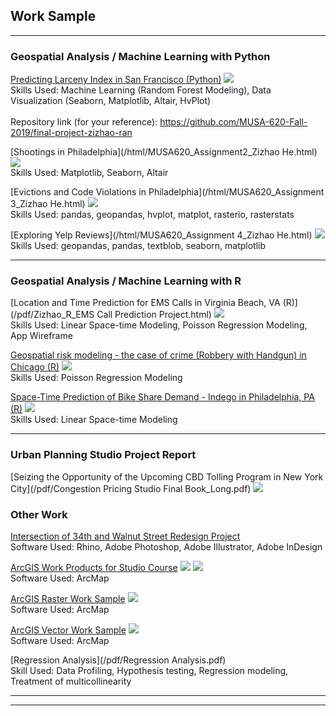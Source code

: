## Work Sample

---

### Geospatial Analysis / Machine Learning with Python

[Predicting Larceny Index in San Francisco (Python)](https://njxinran95.github.io/xin_he_finalproject/)
<img src="images/Python_img1.png?raw=true"/>
<br>Skills Used: Machine Learning (Random Forest Modeling), Data Visualization (Seaborn, Matplotlib, Altair, HvPlot)<br>
<br>Repository link (for your reference): https://github.com/MUSA-620-Fall-2019/final-project-zizhao-ran<br>

[Shootings in Philadelphia](/html/MUSA620_Assignment2_Zizhao He.html)
<img src="images/Ass2_Python.JPG?raw=true"/>
<br>Skills Used: Matplotlib, Seaborn, Altair<br>

[Evictions and Code Violations in Philadelphia](/html/MUSA620_Assignment 3_Zizhao He.html)
<img src="images/Ass3_Python.JPG?raw=true"/>
<br>Skills Used: pandas, geopandas, hvplot, matplot, rasterio, rasterstats<br>

[Exploring Yelp Reviews](/html/MUSA620_Assignment 4_Zizhao He.html)
<img src="images/Ass4_Python.JPG?raw=true"/>
<br>Skills Used: geopandas, pandas, textblob, seaborn, matplotlib<br>

---

### Geospatial Analysis / Machine Learning with R

[Location and Time Prediction for EMS Calls in Virginia Beach, VA (R)](/pdf/Zizhao_R_EMS Call Prediction Project.html)
<img src="images/EMS_TitleImg.jpeg?raw=true"/>
<br>Skills Used: Linear Space-time Modeling, Poisson Regression Modeling, App Wireframe<br>

[Geospatial risk modeling - the case of crime (Robbery with Handgun) in Chicago (R)](/pdf/ZizhaoHe_Crime_Prediction.html)
<img src="images/Crime_Prediction.png?raw=true"/>
<br>Skills Used: Poisson Regression Modeling<br>

[Space-Time Prediction of Bike Share Demand - Indego in Philadelphia, PA (R)](/pdf/SpaceTime_Philly.html)
<img src="images/Indego.jpg?raw=true"/>
<br>Skills Used: Linear Space-time Modeling<br>

---

### Urban Planning Studio Project Report

[Seizing the Opportunity of the Upcoming CBD Tolling Program in New York City](/pdf/Congestion Pricing Studio Final Book_Long.pdf)
<img src="images/CBD Tolling Base Map.png?raw=true"/>

### Other Work

[Intersection of 34th and Walnut Street Redesign Project](/pdf/Zizhao_WorkSample_SiteDesign.pdf)
<br>Software Used: Rhino, Adobe Photoshop, Adobe Illustrator, Adobe InDesign<br>

[ArcGIS Work Products for Studio Course](/pdf/Zizhao_ArcGIS_WorkSample_StudioCourse.pdf)
<img src="images/Studio_Picture1.jpg?raw=true"/> <img src="images/Studio_Picture2.jpg?raw=true"/>
<br>Software Used: ArcMap<br>

[ArcGIS Raster Work Sample](/pdf/Zizhao_ArcGIS_Raster_WorkSample1.pdf)
<img src="images/Raster_Photo.jpg?raw=true"/>
<br>Software Used: ArcMap<br>

[ArcGIS Vector Work Sample](/pdf/Zizhao_ArcGIS_Vector_WorkSample1.pdf)
<img src="images/Vector_Picture.jpg?raw=true"/>
<br>Software Used: ArcMap<br>

[Regression Analysis](/pdf/Regression Analysis.pdf)
<br>Skill Used: Data Profiling, Hypothesis testing, Regression modeling, Treatment of multicollinearity<br>

---




---
<p style="font-size:11px"></p>
